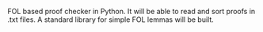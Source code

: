 FOL based proof checker in Python. It will be able to read and sort proofs in .txt files. A standard library for simple FOL lemmas will be built.

